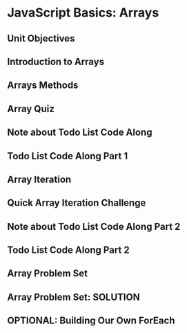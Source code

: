 # JavaScript Basics: Arrays

## Unit Objectives
## Introduction to Arrays
## Arrays Methods
## Array Quiz
## Note about Todo List Code Along
## Todo List Code Along Part 1
## Array Iteration
## Quick Array Iteration Challenge
## Note about Todo List Code Along Part 2
## Todo List Code Along Part 2
## Array Problem Set
## Array Problem Set: SOLUTION
## OPTIONAL: Building Our Own ForEach